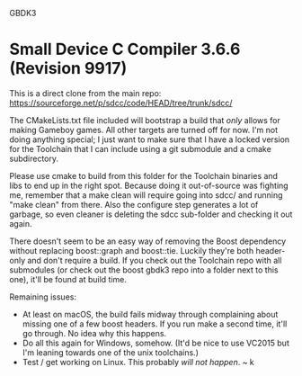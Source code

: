 GBDK3

Small Device C Compiler 3.6.6 (Revision 9917)
=============================================

This is a direct clone from the main repo:
https://sourceforge.net/p/sdcc/code/HEAD/tree/trunk/sdcc/

The CMakeLists.txt file included will bootstrap a build that *only* allows for making Gameboy games. All other targets are turned off for now.  I'm not doing anything special; I just want to make sure that I have a locked version for the Toolchain that I can include using a git submodule and a cmake subdirectory.

Please use cmake to build from this folder for the Toolchain binaries and libs to end up in the right
spot.  Because doing it out-of-source was fighting me, remember that a make clean will require going into
sdcc/ and running "make clean" from there. Also the configure step generates a lot of garbage, so even
cleaner is deleting the sdcc sub-folder and checking it out again.

There doesn't seem to be an easy way of removing the Boost dependency without replacing boost::graph and boost::tie.  Luckily they're both header-only and don't require a build. If you check out the Toolchain repo with all submodules (or check out the boost gbdk3 repo into a folder next to this one), it'll be found at build time.

Remaining issues:
* At least on macOS, the build fails midway through complaining about missing one of a few boost headers. If you run make a second time, it'll go through.  No idea why this happens.
* Do all this again for Windows, somehow. (It'd be nice to use VC2015 but I'm leaning towards one of the unix toolchains.)
* Test / get working on Linux. This probably _will not happen_.
~ k


